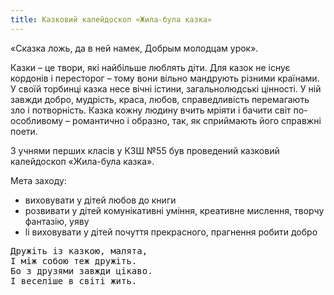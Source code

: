 ```yaml
---
title: Казковий калейдоскоп «Жила-була казка»
---
```


<quote author="О.С. Пушкін">
«Сказка ложь, да в ней намек,
Добрым молодцам урок».
</quote>

Казки – це твори, які найбільше люблять діти. Для казок не існує кордонів і пересторог – тому вони вільно мандрують різними країнами. У своїй торбинці казка несе вічні істини, загальнолюдські цінності. У ній завжди добро, мудрість, краса, любов, справедливість перемагають зло і потворність. Казка кожну людину вчить мріяти і бачити світ по-особливому – романтично і образно, так, як сприймають його справжні поети.

З учнями перших класів у КЗШ №55 був проведений казковий калейдоскоп «Жила-була казка».

Мета заходу:

- виховувати у дітей любов до книги
- розвивати у дітей комунікативні уміння, креативне мислення, творчу фантазію, уяву
- li виховувати у дітей почуття прекрасного, прагнення робити добро

<pre>
Дружіть із казкою, малята,
І між собою теж дружіть.
Бо з друзями завжди цікаво.
І веселіше в світі жить.
</pre>

<slideshow id="_/72157649165417642" />

